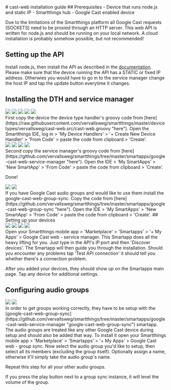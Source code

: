 <link rel="stylesheet" type="text/css" href="cast-web-preset-generator/semantic-ui/semantic.min.css">
<script src="https://code.jquery.com/jquery-3.1.1.min.js" integrity="sha256-hVVnYaiADRTO2PzUGmuLJr8BLUSjGIZsDYGmIJLv2b8=" crossorigin="anonymous"></script>
<script src="cast-web-preset-generator/semantic-ui/semantic.min.js"></script>
# cast-web installation guide
## Prerequisites
- Device that runs node.js and static IP
- Smartthings hub
- Google Cast enabled device

Due to the limitations of the Smartthings platform all Google Cast requests (SOCKETS) need to be proxied through an HTTP server. This web API is written for node.js and should be running on your local network. A cloud installation is probably somehow possible, but not recommended!
## Setting up the API
Install node.js, then install the API as described in the [documentation](https://github.com/vervallsweg/cast-web-api#installation "documentation"). Please make sure that the device running the API has a STATIC or fixed IP address. Otherwies you would have to go in to the service manager change the host IP and tap the update button everytime it changes.  
## Installing the DTH and service manager
<div class="ui small images">
  <img src="img/dth_steps/dth_step1.jpeg" onclick="showModal('img/dth_steps/dth_step1.jpeg')">
  <img src="img/dth_steps/dth_step2.jpeg" onclick="showModal('img/dth_steps/dth_step2.jpeg')">
  <img src="img/dth_steps/dth_step3.jpeg" onclick="showModal('img/dth_steps/dth_step3.jpeg')">
  <img src="img/dth_steps/dth_step4.jpeg" onclick="showModal('img/dth_steps/dth_step4.jpeg')">
  <img src="img/dth_steps/dth_step5.jpeg" onclick="showModal('img/dth_steps/dth_step5.jpeg')">
</div>
First copy the device the device type handler's groovy code from [here](https://raw.githubusercontent.com/vervallsweg/smartthings/master/devicetypes/vervallsweg/cast-web.src/cast-web.groovy "here"). Open the Smartthings IDE, log in > 'My Device Handlers' > '+ Create New Device Handler' > 'From Code' > paste the code from clipboard > 'Create'.

<div class="ui small images">
  <img src="img/smartapps_steps/servicemanager_step1.jpeg" onclick="showModal('img/smartapps_steps/servicemanager_step1.jpeg')">
  <img src="img/smartapps_steps/servicemanager_step2.jpeg" onclick="showModal('img/smartapps_steps/servicemanager_step2.jpeg')">
  <img src="img/smartapps_steps/servicemanager_step3.jpeg" onclick="showModal('img/smartapps_steps/servicemanager_step3.jpeg')">
  <img src="img/smartapps_steps/servicemanager_step4.jpeg" onclick="showModal('img/smartapps_steps/servicemanager_step4.jpeg')">
</div>
Second copy the service manager's groovy code from [here](https://github.com/vervallsweg/smartthings/tree/master/smartapps/google-cast-web-service-manager "here"). Open the IDE > 'My SmartApps' > 'New SmartApp' > 'From Code' > paste the code from clipboard > 'Create'.

Done!

<div class="ui small images">
  <img src="img/smartapps_steps/groupsync_step1.jpeg" onclick="showModal('img/smartapps_steps/groupsync_step1.jpeg')">
  <img src="img/smartapps_steps/groupsync_step2.jpeg" onclick="showModal('img/smartapps_steps/groupsync_step2.jpeg')">
</div>
If you have Google Cast audio groups and would like to use them install the google-cast-web-group-sync. Copy the code from [here](https://github.com/vervallsweg/smartthings/tree/master/smartapps/google-cast-web-group-sync "here"). Open the IDE > 'My SmartApps' > 'New SmartApp' > 'From Code' > paste the code from clipboard > 'Create'.
## Setting up your devices
<div class="ui small images">
  <img src="img/st_mobile_app/servicemanager_step3.png" onclick="showModal('img/st_mobile_app/servicemanager_step3.png')">
  <img src="img/st_mobile_app/servicemanager_step4.png" onclick="showModal('img/st_mobile_app/servicemanager_step4.png')">
  <img src="img/st_mobile_app/servicemanager_step6.png" onclick="showModal('img/st_mobile_app/servicemanager_step6.png')">
  <img src="img/st_mobile_app/servicemanager_step7.png" onclick="showModal('img/st_mobile_app/servicemanager_step7.png')">
</div>
Open your Smartthings mobile app > 'Marketplace' > 'Smartapps' > '+ My Apps' > Google Cast web - service manager.
This Smartapp does all the heavy lifting for you. Just type in the API's IP:port and then 'Discover devices'. The Smartapp will then guide you through the installation. Should you encounter any problems tap 'Test API connection' it should tell you whether there's a connection problem.

After you added your devices, they should show up on the Smartapps main page. Tap any device for additional settings.
## Configuring audio groups
<div class="ui small images">
  <img src="img/st_mobile_app/groupsync_step1.png" onclick="showModal('img/st_mobile_app/groupsync_step1.png')">
  <img src="img/st_mobile_app/groupsync_step2.png" onclick="showModal('img/st_mobile_app/groupsync_step2.png')">
</div>
In order to get groups working correctly, they have to be setup with the [google-cast-web-group-sync](https://github.com/vervallsweg/smartthings/tree/master/smartapps/google-cast-web-service-manager "google-cast-web-group-sync") smartapp. The audio groups are treated like any other Google Cast device during setup and should also be added that way.
To install it open your Smartthings mobile app > 'Marketplace' > 'Smartapps' > '+ My Apps' > Google Cast web - group sync.
Now select the audio group you'd like to setup, then select all its members (excluding the group itself). Optionally assign a name, otherwise it'll simply take the audio group's name. 

Repeat this step for all your other audio groups.

If you press the play button next to a group sync instance, it will level the volume of the group.

<div class="ui fullscreen modal">
	<div class="header" style="padding-top: 0; padding-bottom: 0;">
		<i class="icon remove" onclick="function onclick() {
			$('.ui.fullscreen.modal').modal('hide');
		}"></i>
	</div>
	<div class="image content" style="padding-top: 0;">
		<img class="ui fluid image" src="" id="modalImage">
	</div>
</div>

<script type="text/javascript">
	function showModal(imgUrl) {
		console.log('imgUrl: '+imgUrl);
		document.getElementById('modalImage').src = imgUrl;
		$('.ui.fullscreen.modal')
		  .modal('show')
		;
	}
</script>

